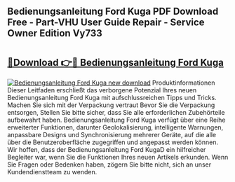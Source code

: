 ## Bedienungsanleitung Ford Kuga PDF Download Free - Part-VHU User Guide Repair - Service Owner Edition Vy733

# <h2><a href="http://df3dycg.blite.top/?on=Bedienungsanleitung+Ford+Kuga">🔗Download 👉🔴 Bedienungsanleitung Ford Kuga</a></h2>

[![Bedienungsanleitung Ford Kuga new download](https://i.imgur.com/lujVjoI.png)](http://df3dycg.blite.top/?on=Bedienungsanleitung+Ford+Kuga)
Produktinformationen Dieser Leitfaden erschließt das verborgene Potenzial Ihres neuen Bedienungsanleitung Ford Kuga mit aufschlussreichen Tipps und Tricks. Machen Sie sich mit der Verpackung vertraut Bevor Sie die Verpackung entsorgen, Stellen Sie bitte sicher, dass Sie alle erforderlichen Zubehörteile aufbewahrt haben. Bedienungsanleitung Ford Kuga verfügt über eine Reihe erweiterter Funktionen, darunter Geolokalisierung, intelligente Warnungen, anpassbare Designs und Synchronisierung mehrerer Geräte, auf die alle über die Benutzeroberfläche zugegriffen und angepasst werden können. Wir hoffen, dass der Bedienungsanleitung Ford KugaD ein hilfreicher Begleiter war, wenn Sie die Funktionen Ihres neuen Artikels erkunden. Wenn Sie Fragen oder Bedenken haben, zögern Sie bitte nicht, sich an unser Kundendienstteam zu wenden.
